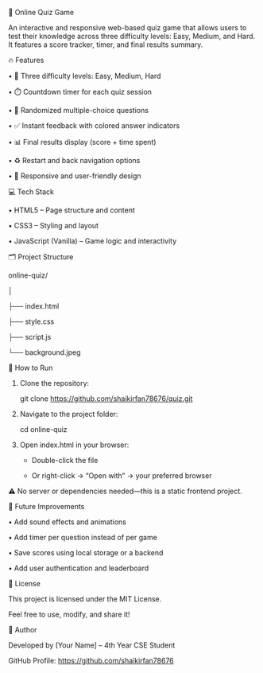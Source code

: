 🧠 Online Quiz Game

An interactive and responsive web-based quiz game that allows users to test their knowledge across three difficulty levels: Easy, Medium, and Hard. It features a score tracker, timer, and final results summary.

🔥 Features

•	🎯 Three difficulty levels: Easy, Medium, Hard

•	⏱️ Countdown timer for each quiz session

•	🧠 Randomized multiple-choice questions

•	✅ Instant feedback with colored answer indicators

•	📊 Final results display (score + time spent)

•	♻️ Restart and back navigation options

•	📱 Responsive and user-friendly design

💻 Tech Stack

• HTML5 – Page structure and content

• CSS3 – Styling and layout

• JavaScript (Vanilla) – Game logic and interactivity

🗂️ Project Structure


online-quiz/

│

├── index.html    

├── style.css         

├── script.js         

└── background.jpeg   


🚀 How to Run

1. Clone the repository:
   
   git clone https://github.com/shaikirfan78676/quiz.git
   
3. Navigate to the project folder:

   cd online-quiz

5. Open index.html in your browser:
   
   - Double-click the file
     
   - Or right-click → “Open with” → your preferred browser
     
⚠️ No server or dependencies needed—this is a static frontend project.

📌 Future Improvements

•	Add sound effects and animations

•	Add timer per question instead of per game

•	Save scores using local storage or a backend

•	Add user authentication and leaderboard

📝 License

This project is licensed under the MIT License.

Feel free to use, modify, and share it!

🙌 Author

Developed by [Your Name] – 4th Year CSE Student

GitHub Profile: https://github.com/shaikirfan78676
